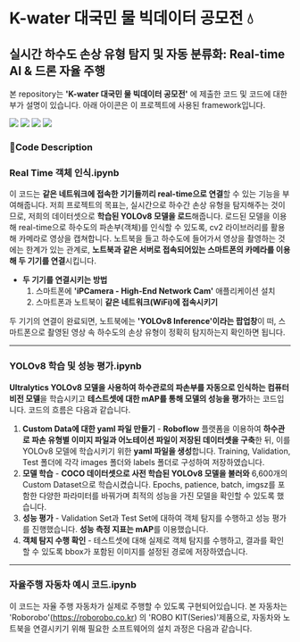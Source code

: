 # K-water 대국민 물 빅데이터 공모전 💧
## 실시간 하수도 손상 유형 탐지 및 자동 분류화: Real-time AI & 드론 자율 주행

본 repository는 **'K-water 대국민 물 빅데이터 공모전'** 에 제출한 코드 및 코드에 대한 부가 설명이 있습니다. 아래 아이콘은 이 프로젝트에 사용된 framework입니다.

<div align="left">
   <img src="https://img.shields.io/badge/Python-3776AB?style=flat-square&logo=Python&logoColor=white"/>
   <img src="https://img.shields.io/badge/Jupyter-F37626?style=flat-square&logo=Jupyter&logoColor=white"/>
   <img src="https://img.shields.io/badge/Ultralytics-024DA1?style=flat-square&logo=Ultralytics&logoColor=white"/>
   <img src="https://img.shields.io/badge/OpenCV-5C3EE8?style=flat-square&logo=OpenCV&logoColor=white"/>
</div>

### 📄Code Description
### Real Time 객체 인식.ipynb
이 코드는 **같은 네트워크에 접속한 기기들끼리 real-time으로 연결**할 수 있는 기능을 부여해줍니다. 저희 프로젝트의 목표는, 실시간으로 하수간 손상 유형을 탐지해주는 것이므로, 저희의 데이터셋으로 **학습된 YOLOv8 모델을 로드**해줍니다. 로드된 모델을 이용해 real-time으로 하수도의 파손부(객체)를 인식할 수 있도록, cv2 라이브러리를 활용해 카메라로 영상을 캡쳐합니다. 노트북을 들고 하수도에 들어가서 영상을 촬영하는 것에는 한계가 있는 관계로, **노트북과 같은 서버로 접속되어있는 스마트폰의 카메라를 이용해 두 기기를 연결**시킵니다.
* **두 기기를 연결시키는 방법**
  1. 스마트폰에 **'iPCamera - High-End Network Cam'** 애플리케이션 설치
  2. 스마트폰과 노트북이 **같은 네트워크(WiFi)에 접속시키기**

두 기기의 연결이 완료되면, 노트북에는 **'YOLOv8 Inference'이라는 팝업창**이 떠, 스마트폰으로 촬영된 영상 속 하수도의 손상 유형이 정확히 탐지하는지 확인하면 됩니다.

-----

### YOLOv8 학습 및 성능 평가.ipynb
**Ultralytics YOLOv8 모델을 사용하여 하수관로의 파손부를 자동으로 인식하는 컴퓨터 비전 모델**을 학습시키고 **테스트셋에 대한 mAP를 통해 모델의 성능을 평가**하는 코드입니다. 코드의 흐름은 다음과 같습니다.
1. **Custom Data에 대한 yaml 파일 만들기** - **Roboflow** 플랫폼을 이용하여 **하수관로 파손 유형별 이미지 파일과 어노테이션 파일이 저장된 데이터셋을 구축**한 뒤, 이를 YOLOv8 모델에 학습시키기 위한 **yaml 파일을 생성**합니다. Training, Validation, Test 폴더에 각각 images 폴더와 labels 폴더로 구성하여 저장하였습니다. 
2. **모델 학습** - **COCO 데이터셋으로 사전 학습된 YOLOv8 모델을 불러와** 6,600개의 Custom Dataset으로 학습시켰습니다. Epochs, patience, batch, imgsz를 포함한 다양한 파라미터를 바꿔가며 최적의 성능을 가진 모델을 확인할 수 있도록 했습니다. 
3. **성능 평가** - Validation Set과 Test Set에 대하여 객체 탐지를 수행하고 성능 평가를 진행했습니다. **성능 측정 지표는 mAP**를 이용했습니다. 
4. **객체 탐지 수행 확인** - 테스트셋에 대해 실제로 객체 탐지를 수행하고, 결과를 확인할 수 있도록 bbox가 포함된 이미지를 설정된 경로에 저장하였습니다. 
-----

### 자율주행 자동차 예시 코드.ipynb
이 코드는 자율 주행 자동차가 실제로 주행할 수 있도록 구현되어있습니다. 본 자동차는 'Roborobo'(https://roborobo.co.kr) 의 'ROBO KIT(Series)'제품으로, 자동차와 노트북을 연결시키기 위해 필요한 소프트웨어의 설치 과정은 다음과 같습니다.
